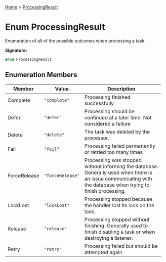 [Home](../index.md) &gt; [ProcessingResult](./processingresult.md)

# Enum ProcessingResult

Enumeration of all of the possible outcomes when processing a task.

<b>Signature:</b>

```typescript
enum ProcessingResult 
```

## Enumeration Members

|  Member | Value | Description |
|  --- | --- | --- |
|  Complete | `"complete"` | Processing finished successfully |
|  Defer | `"defer"` | Processing should be continued at a later time. Not considered a failure |
|  Delete | `"delete"` | The task was deleted by the processor. |
|  Fail | `"fail"` | Processing failed permanently or retried too many times |
|  ForceRelease | `"forceRelease"` | Processing was stopped without informing the database. Generally used when there is an issue communicating with the database when trying to finish processing. |
|  LockLost | `"lockLost"` | Processing stopped because the handler lost its lock on the task. |
|  Release | `"release"` | Processing stopped without finishing. Generally used to finish disabling a task or when destroying a listener. |
|  Retry | `"retry"` | Processing failed but should be attempted again |

